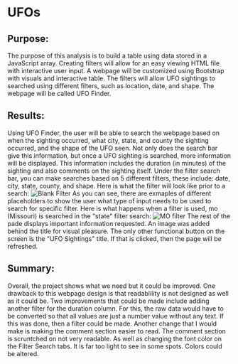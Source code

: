 # UFOs
## Purpose:
The purpose of this analysis is to build a table using data stored in a JavaScript array. Creating filters will allow for an easy viewing HTML file with interactive user input. A webpage will be customized using Bootstrap with visuals and interactive table. The filters will allow UFO sightings to searched using different filters, such as location, date, and shape. The webpage will be called UFO Finder. 
## Results: 
Using UFO Finder, the user will be able to search the webpage based on when the sighting occurred, what city, state, and county the sighting occurred, and the shape of the UFO seen. Not only does the search bar give this information, but once a UFO sighting is searched, more information will be displayed. This information includes the duration (in minutes) of the sighting and also comments on the sighting itself. 
Under the filter search bar, you can make searches based on 5 different filters, these include: date, city, state, county, and shape. Here is what the filter will look like prior to a search: 
![Blank Filter](https://user-images.githubusercontent.com/108147631/190278425-02bf6f5e-774a-4c82-bff2-bf1788e99851.PNG)
As you can see, there are exmaples of different placeholders to show the user what type of input needs to be used to search for specific filter. 
Here is what happens when a filter is used, mo (Missouri) is searched in the "state" filter search: 
![MO filter](https://user-images.githubusercontent.com/108147631/190278697-e7b50a3d-e1b1-442f-8c15-9e05c0106b4f.PNG)
The rest of the pade displays important information requested. An image was added behind the title for visual pleasure. The only other functional button on the screen is the "UFO Sightings" title. If that is clicked, then the page will be refreshed. 
## Summary: 
Overall, the project shows what we need but it could be improved. One drawback to this webpage design is that readablility is not designed as well as it could be. Two improvements that could be made include adding another filter for the duration column. For this, the raw data would have to be converted so that all values are just a number value without any text. If this was done, then a filter could be made. Another change that I would make is making the comment section easier to read. The comment section is scruntched on not very readable. As well as changing the font color on the Filter Search tabs. It is far too light to see in some spots. Colors could be altered. 
